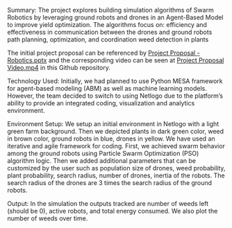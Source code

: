 Summary: 
The project explores building simulation algorithms of Swarm Robotics by leveraging ground robots and drones in an Agent-Based Model to improve yield optimization. The algorithms focus on:
efficiency and effectiveness in communication between the drones and ground robots
path planning, optimization, and coordination
weed detection in plants

The initial project proposal can be referenced by [Project Proposal - Robotics.pptx](https://github.com/bethunbhowmik/DGMD-E17_Swarm-Robotics/blob/main/Project%20Proposal%20-%20Robotics.pptx) and the corresponding video can be seen at [Project Proposal Video.mp4](https://github.com/bethunbhowmik/DGMD-E17_Swarm-Robotics/blob/main/Project%20Proposal%20Video.mp4) in this Github repository.

Technology Used:
Initially, we had planned to use Python MESA framework for agent-based modeling (ABM) as well as machine learning models. However, the team decided to switch to using Netlogo due to the platform’s ability to provide an integrated coding, visualization and analytics environment. 

Environment Setup:
We setup an initial environment in Netlogo with a light green farm background. Then we depicted plants in dark green color, weed in brown color, ground robots in blue, drones in yellow.
We have used an iterative and agile framework for coding. First, we achieved swarm behavior among the ground robots using Particle Swarm Optimization (PSO) algorithm logic. Then we added additional parameters that can be customized by the user such as population size of drones, weed probability, plant probability, search radius, number of drones, inertia of the robots. The search radius of the drones are 3 times the search radius of the ground robots. 

Output:
In the simulation the outputs tracked are number of weeds left (should be 0), active robots, and total energy consumed. We also plot the number of weeds over time. 


